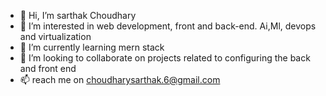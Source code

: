 - 👋 Hi, I’m sarthak Choudhary
- 👀 I’m interested in web development, front and back-end. Ai,Ml, devops and virtualization
- 🌱 I’m currently learning mern stack
- 💞️ I’m looking to collaborate on projects related to configuring the back and front end
- 📫 reach me on choudharysarthak.6@gmail.com

<!---
sarthakChy/sarthakChy is a ✨ special ✨ repository because its `README.md` (this file) appears on your GitHub profile.
You can click the Preview link to take a look at your changes.
--->
